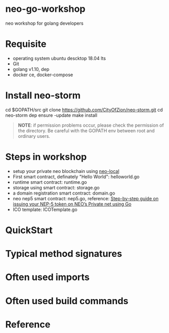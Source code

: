 # neo-go-workshop
neo workshop for golang developers
# Requisite
* operating system ubuntu descktop 18.04 lts
* Git
* golang v1.10, dep 
* docker ce, docker-compose
# Install neo-storm
cd $GOPATH/src
git clone https://github.com/CityOfZion/neo-storm.git
cd neo-storm
dep ensure -update
make install
> **NOTE**: if permission problems occur, please check the permission of the directory. Be careful with the GOPATH env between root and ordinary users.
# Steps in workshop
* setup your private neo blockchain using [neo-local](https://github.com/cityofzion/neo-local)
* First smart contract, definately "Hello World": helloworld.go
* runtime smart contract: runtime.go
* storage using smart contract: storage.go
* a domain registration smart contract: domain.go
* neo nep5 smart contract: nep5.go, reference: [Step-by-step guide on issuing your NEP-5 token on NEO’s Private net using Go](https://medium.com/coinmonks/neo-token-contract-nep-5-in-go-f6b0102c59ee)
* ICO template: ICOTemplate.go

# QuickStart

# Typical method signatures

# Often used imports

# Often used build commands

# Reference


